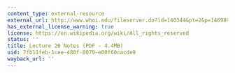```yaml
---
content_type: external-resource
external_url: http://www.whoi.edu/fileserver.do?id=140344&pt=2&p=146989
has_external_license_warning: true
license: https://en.wikipedia.org/wiki/All_rights_reserved
status: ''
title: Lecture 20 Notes (PDF - 4.4MB)
uid: 7fb11feb-1cee-480f-8079-e00f60cacde9
wayback_url: ''
---
```

